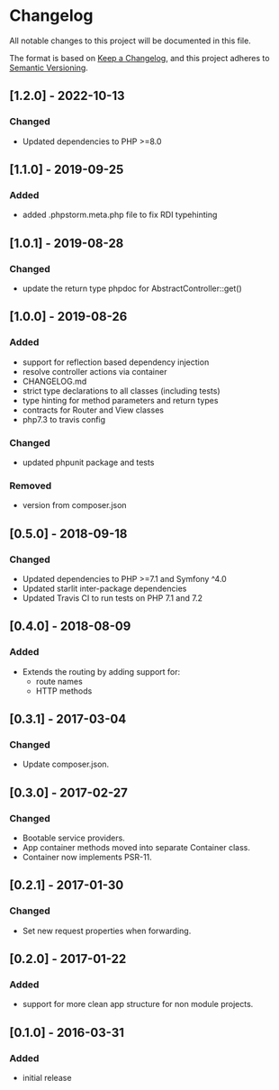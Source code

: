 # Changelog
All notable changes to this project will be documented in this file.

The format is based on [Keep a Changelog](https://keepachangelog.com/en/1.0.0/),
and this project adheres to [Semantic Versioning](https://semver.org/spec/v2.0.0.html).

## [1.2.0] - 2022-10-13
### Changed
- Updated dependencies to PHP >=8.0

## [1.1.0] - 2019-09-25
### Added
- added .phpstorm.meta.php file to fix RDI typehinting

## [1.0.1] - 2019-08-28
### Changed
- update the return type phpdoc for AbstractController::get()

## [1.0.0] - 2019-08-26
### Added
- support for reflection based dependency injection 
- resolve controller actions via container
- CHANGELOG.md
- strict type declarations to all classes (including tests)
- type hinting for method parameters and return types
- contracts for Router and View classes
- php7.3 to travis config

### Changed
- updated phpunit package and tests

### Removed
- version from composer.json

## [0.5.0] - 2018-09-18
### Changed
- Updated dependencies to PHP >=7.1 and Symfony ^4.0
- Updated starlit inter-package dependencies
- Updated Travis CI to run tests on PHP 7.1 and 7.2

## [0.4.0] - 2018-08-09
### Added
- Extends the routing by adding support for:
  - route names
  - HTTP methods

## [0.3.1] - 2017-03-04
### Changed
- Update composer.json.

## [0.3.0] - 2017-02-27
### Changed
- Bootable service providers.
- App container methods moved into separate Container class.
- Container now implements PSR-11.

## [0.2.1] - 2017-01-30
### Changed
- Set new request properties when forwarding.

## [0.2.0] - 2017-01-22
### Added
- support for more clean app structure for non module projects.

## [0.1.0] - 2016-03-31
### Added
- initial release
